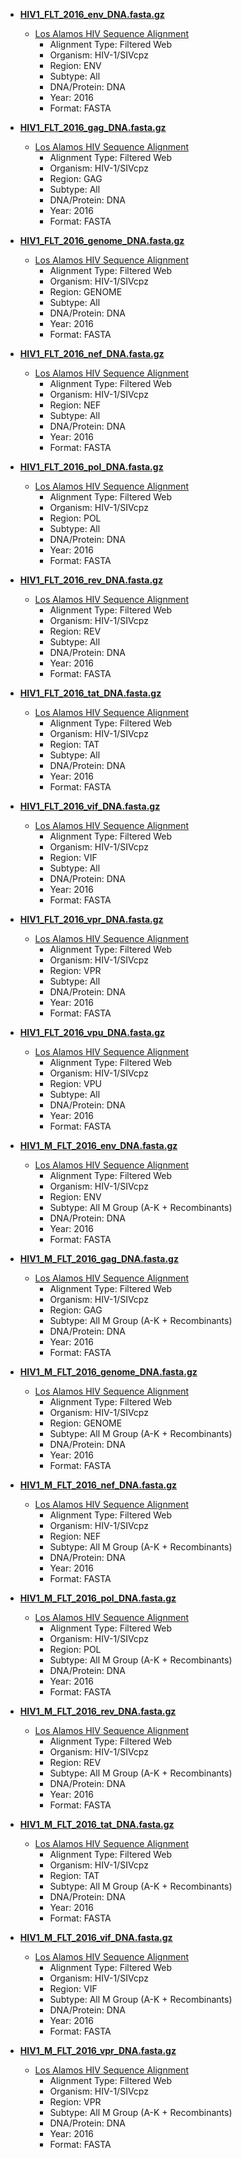 * **[HIV1_FLT_2016_env_DNA.fasta.gz](HIV1_FLT_2016_env_DNA.fasta.gz)**
    * [Los Alamos HIV Sequence Alignment](https://www.hiv.lanl.gov/content/sequence/NEWALIGN/align.html)
        * Alignment Type: Filtered Web
        * Organism: HIV-1/SIVcpz
        * Region: ENV
        * Subtype: All
        * DNA/Protein: DNA
        * Year: 2016
        * Format: FASTA

* **[HIV1_FLT_2016_gag_DNA.fasta.gz](HIV1_FLT_2016_gag_DNA.fasta.gz)**
    * [Los Alamos HIV Sequence Alignment](https://www.hiv.lanl.gov/content/sequence/NEWALIGN/align.html)
        * Alignment Type: Filtered Web
        * Organism: HIV-1/SIVcpz
        * Region: GAG
        * Subtype: All
        * DNA/Protein: DNA
        * Year: 2016
        * Format: FASTA

* **[HIV1_FLT_2016_genome_DNA.fasta.gz](HIV1_FLT_2016_genome_DNA.fasta.gz)**
    * [Los Alamos HIV Sequence Alignment](https://www.hiv.lanl.gov/content/sequence/NEWALIGN/align.html)
        * Alignment Type: Filtered Web
        * Organism: HIV-1/SIVcpz
        * Region: GENOME
        * Subtype: All
        * DNA/Protein: DNA
        * Year: 2016
        * Format: FASTA

* **[HIV1_FLT_2016_nef_DNA.fasta.gz](HIV1_FLT_2016_nef_DNA.fasta.gz)**
    * [Los Alamos HIV Sequence Alignment](https://www.hiv.lanl.gov/content/sequence/NEWALIGN/align.html)
        * Alignment Type: Filtered Web
        * Organism: HIV-1/SIVcpz
        * Region: NEF
        * Subtype: All
        * DNA/Protein: DNA
        * Year: 2016
        * Format: FASTA

* **[HIV1_FLT_2016_pol_DNA.fasta.gz](HIV1_FLT_2016_pol_DNA.fasta.gz)**
    * [Los Alamos HIV Sequence Alignment](https://www.hiv.lanl.gov/content/sequence/NEWALIGN/align.html)
        * Alignment Type: Filtered Web
        * Organism: HIV-1/SIVcpz
        * Region: POL
        * Subtype: All
        * DNA/Protein: DNA
        * Year: 2016
        * Format: FASTA

* **[HIV1_FLT_2016_rev_DNA.fasta.gz](HIV1_FLT_2016_rev_DNA.fasta.gz)**
    * [Los Alamos HIV Sequence Alignment](https://www.hiv.lanl.gov/content/sequence/NEWALIGN/align.html)
        * Alignment Type: Filtered Web
        * Organism: HIV-1/SIVcpz
        * Region: REV
        * Subtype: All
        * DNA/Protein: DNA
        * Year: 2016
        * Format: FASTA

* **[HIV1_FLT_2016_tat_DNA.fasta.gz](HIV1_FLT_2016_tat_DNA.fasta.gz)**
    * [Los Alamos HIV Sequence Alignment](https://www.hiv.lanl.gov/content/sequence/NEWALIGN/align.html)
        * Alignment Type: Filtered Web
        * Organism: HIV-1/SIVcpz
        * Region: TAT
        * Subtype: All
        * DNA/Protein: DNA
        * Year: 2016
        * Format: FASTA

* **[HIV1_FLT_2016_vif_DNA.fasta.gz](HIV1_FLT_2016_vif_DNA.fasta.gz)**
    * [Los Alamos HIV Sequence Alignment](https://www.hiv.lanl.gov/content/sequence/NEWALIGN/align.html)
        * Alignment Type: Filtered Web
        * Organism: HIV-1/SIVcpz
        * Region: VIF
        * Subtype: All
        * DNA/Protein: DNA
        * Year: 2016
        * Format: FASTA

* **[HIV1_FLT_2016_vpr_DNA.fasta.gz](HIV1_FLT_2016_vpr_DNA.fasta.gz)**
    * [Los Alamos HIV Sequence Alignment](https://www.hiv.lanl.gov/content/sequence/NEWALIGN/align.html)
        * Alignment Type: Filtered Web
        * Organism: HIV-1/SIVcpz
        * Region: VPR
        * Subtype: All
        * DNA/Protein: DNA
        * Year: 2016
        * Format: FASTA

* **[HIV1_FLT_2016_vpu_DNA.fasta.gz](HIV1_FLT_2016_vpu_DNA.fasta.gz)**
    * [Los Alamos HIV Sequence Alignment](https://www.hiv.lanl.gov/content/sequence/NEWALIGN/align.html)
        * Alignment Type: Filtered Web
        * Organism: HIV-1/SIVcpz
        * Region: VPU
        * Subtype: All
        * DNA/Protein: DNA
        * Year: 2016
        * Format: FASTA

* **[HIV1_M_FLT_2016_env_DNA.fasta.gz](HIV1_M_FLT_2016_env_DNA.fasta.gz)**
    * [Los Alamos HIV Sequence Alignment](https://www.hiv.lanl.gov/content/sequence/NEWALIGN/align.html)
        * Alignment Type: Filtered Web
        * Organism: HIV-1/SIVcpz
        * Region: ENV
        * Subtype: All M Group (A-K + Recombinants)
        * DNA/Protein: DNA
        * Year: 2016
        * Format: FASTA

* **[HIV1_M_FLT_2016_gag_DNA.fasta.gz](HIV1_M_FLT_2016_gag_DNA.fasta.gz)**
    * [Los Alamos HIV Sequence Alignment](https://www.hiv.lanl.gov/content/sequence/NEWALIGN/align.html)
        * Alignment Type: Filtered Web
        * Organism: HIV-1/SIVcpz
        * Region: GAG
        * Subtype: All M Group (A-K + Recombinants)
        * DNA/Protein: DNA
        * Year: 2016
        * Format: FASTA

* **[HIV1_M_FLT_2016_genome_DNA.fasta.gz](HIV1_M_FLT_2016_genome_DNA.fasta.gz)**
    * [Los Alamos HIV Sequence Alignment](https://www.hiv.lanl.gov/content/sequence/NEWALIGN/align.html)
        * Alignment Type: Filtered Web
        * Organism: HIV-1/SIVcpz
        * Region: GENOME
        * Subtype: All M Group (A-K + Recombinants)
        * DNA/Protein: DNA
        * Year: 2016
        * Format: FASTA

* **[HIV1_M_FLT_2016_nef_DNA.fasta.gz](HIV1_M_FLT_2016_nef_DNA.fasta.gz)**
    * [Los Alamos HIV Sequence Alignment](https://www.hiv.lanl.gov/content/sequence/NEWALIGN/align.html)
        * Alignment Type: Filtered Web
        * Organism: HIV-1/SIVcpz
        * Region: NEF
        * Subtype: All M Group (A-K + Recombinants)
        * DNA/Protein: DNA
        * Year: 2016
        * Format: FASTA

* **[HIV1_M_FLT_2016_pol_DNA.fasta.gz](HIV1_M_FLT_2016_pol_DNA.fasta.gz)**
    * [Los Alamos HIV Sequence Alignment](https://www.hiv.lanl.gov/content/sequence/NEWALIGN/align.html)
        * Alignment Type: Filtered Web
        * Organism: HIV-1/SIVcpz
        * Region: POL
        * Subtype: All M Group (A-K + Recombinants)
        * DNA/Protein: DNA
        * Year: 2016
        * Format: FASTA

* **[HIV1_M_FLT_2016_rev_DNA.fasta.gz](HIV1_M_FLT_2016_rev_DNA.fasta.gz)**
    * [Los Alamos HIV Sequence Alignment](https://www.hiv.lanl.gov/content/sequence/NEWALIGN/align.html)
        * Alignment Type: Filtered Web
        * Organism: HIV-1/SIVcpz
        * Region: REV
        * Subtype: All M Group (A-K + Recombinants)
        * DNA/Protein: DNA
        * Year: 2016
        * Format: FASTA

* **[HIV1_M_FLT_2016_tat_DNA.fasta.gz](HIV1_M_FLT_2016_tat_DNA.fasta.gz)**
    * [Los Alamos HIV Sequence Alignment](https://www.hiv.lanl.gov/content/sequence/NEWALIGN/align.html)
        * Alignment Type: Filtered Web
        * Organism: HIV-1/SIVcpz
        * Region: TAT
        * Subtype: All M Group (A-K + Recombinants)
        * DNA/Protein: DNA
        * Year: 2016
        * Format: FASTA

* **[HIV1_M_FLT_2016_vif_DNA.fasta.gz](HIV1_M_FLT_2016_vif_DNA.fasta.gz)**
    * [Los Alamos HIV Sequence Alignment](https://www.hiv.lanl.gov/content/sequence/NEWALIGN/align.html)
        * Alignment Type: Filtered Web
        * Organism: HIV-1/SIVcpz
        * Region: VIF
        * Subtype: All M Group (A-K + Recombinants)
        * DNA/Protein: DNA
        * Year: 2016
        * Format: FASTA

* **[HIV1_M_FLT_2016_vpr_DNA.fasta.gz](HIV1_M_FLT_2016_vpr_DNA.fasta.gz)**
    * [Los Alamos HIV Sequence Alignment](https://www.hiv.lanl.gov/content/sequence/NEWALIGN/align.html)
        * Alignment Type: Filtered Web
        * Organism: HIV-1/SIVcpz
        * Region: VPR
        * Subtype: All M Group (A-K + Recombinants)
        * DNA/Protein: DNA
        * Year: 2016
        * Format: FASTA